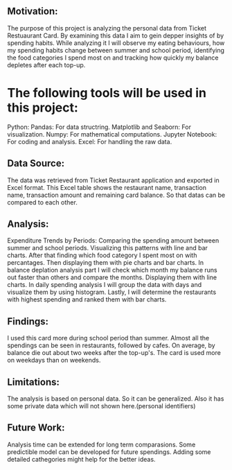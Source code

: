 ## Motivation:
  The purpose of this project is analyzing the personal data from Ticket Restuaurant Card. By examining this data I aim to   gein depper insights of by spending habits. While analyzing it I will observe my eating behaviours, how my spending habits  change between summer and school period, identifying the food categories I spend most on and tracking how quickly my        balance depletes after each top-up.

# The following tools will be used in this project:
  Python:
    Pandas: For data structring.
    Matplotlib and Seaborn: For visualization.
    Numpy: For mathematical computations.
  Jupyter Notebook: For coding and analysis.
  Excel: For handling the raw data.

## Data Source:
  The data was retrieved from Ticket Restaurant application and exported in Excel format.
  This Excel table shows the restaurant name, transaction name, transaction amount and remaining card balance. So that datas can be compared to each other.

## Analysis:
  Expenditure Trends by Periods: Comparing the spending amount between summer and school periods. Visualizing this patterns with line and bar charts.
 After that finding which food category I spent most on with percantages. Then displaying them with pie charts and bar charts.
 In balance deplation analysis part I will check which month my balance runs out faster than others and compare the months. Displaying them with line charts.
 In daily spending analysis I will group the data with days and visualize them by using histogram. 
 Lastly, I will determine the restaurants with highest spending and ranked them with bar charts.

 ## Findings:
   I used this card more during school period than summer.
   Almost all the spendings can be seen in restaurants, followed by cafes.
   On average, by balance die out about two weeks after the top-up's.
   The card is used more on weekdays than on weekends.

## Limitations:
  The analysis is based on personal data. So it can be generalized. Also it has some private data which will not shown here.(personal identifiers)

## Future Work:
  Analysis time can be extended for long term comparasions.
  Some predictible model can be developed for future spendings.
  Adding some detailed cathegories might help for the better ideas.
  
